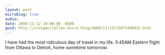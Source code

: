 ```yaml
---
layout: post
microblog: true
audio: 
date: 2009-11-12 19:00:00 -0500
guid: http://craigmcclellan.micro.blog/2009/11/13/t5671498432.html
---
```

I have had the most ridiculous day of travel in my life.  5:45AM Eastern flight from Ottawa to Detroit, home sometime tomorrow.
